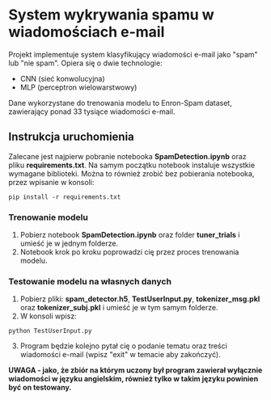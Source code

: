 # System wykrywania spamu w wiadomościach e-mail
Projekt implementuje system klasyfikujący wiadomości e-mail jako "spam" lub "nie spam". Opiera się o dwie technologie:
- CNN (sieć konwolucyjna)
- MLP (perceptron wielowarstwowy)

Dane wykorzystane do trenowania modelu to Enron-Spam dataset, zawierający ponad 33 tysiące wiadomości e-mail.

## Instrukcja uruchomienia
Zalecane jest najpierw pobranie notebooka **SpamDetection.ipynb** oraz pliku **requirements.txt**. Na samym początku notebook instaluje wszystkie wymagane biblioteki. Można to również zrobić bez pobierania notebooka, przez wpisanie w konsoli:
```
pip install -r requirements.txt
```
### Trenowanie modelu
1. Pobierz notebook **SpamDetection.ipynb** oraz folder **tuner_trials** i umieść je w jednym folderze.
2. Notebook krok po kroku poprowadzi cię przez proces trenowania modelu.

### Testowanie modelu na własnych danych
1. Pobierz pliki: **spam_detector.h5**, **TestUserInput.py**, **tokenizer_msg.pkl** oraz **tokenizer_subj.pkl** i umieść je w tym samym folderze.
2. W konsoli wpisz:
```
python TestUserInput.py
```
3. Program będzie kolejno pytał cię o podanie tematu oraz treści wiadomości e-mail (wpisz "exit" w temacie aby zakończyć).
   
**UWAGA - jako, że zbiór na którym uczony był program zawierał wyłącznie wiadomości w języku angielskim, również tylko w takim języku powinien być on testowany.**
